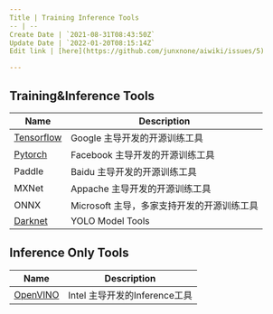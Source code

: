 ```yaml
---
Title | Training Inference Tools
-- | --
Create Date | `2021-08-31T08:43:50Z`
Update Date | `2022-01-20T08:15:14Z`
Edit link | [here](https://github.com/junxnone/aiwiki/issues/5)

---
```

## Training&Inference Tools

Name | Description
-- | --
[Tensorflow](/Tensorflow ) | Google 主导开发的开源训练工具
[Pytorch](/Pytorch) | Facebook 主导开发的开源训练工具
Paddle | Baidu 主导开发的开源训练工具
MXNet | Appache 主导开发的开源训练工具
ONNX  | Microsoft 主导，多家支持开发的开源训练工具
[Darknet](/Darknet) | YOLO Model Tools


## Inference Only Tools
Name | Description
-- | --
[OpenVINO](/OpenVINO) | Intel 主导开发的Inference工具

